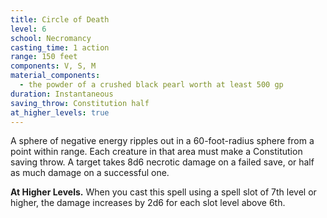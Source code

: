 ```yaml
---
title: Circle of Death
level: 6
school: Necromancy
casting_time: 1 action
range: 150 feet
components: V, S, M
material_components:
  - the powder of a crushed black pearl worth at least 500 gp
duration: Instantaneous
saving_throw: Constitution half
at_higher_levels: true
---
```


A sphere of negative energy ripples out in a 60-foot-radius sphere from a point within range. Each creature in that area must make a Constitution saving throw. A target takes 8d6 necrotic damage on a failed save, or half as much damage on a successful one.

**At Higher Levels.** When you cast this spell using a spell slot of 7th level or higher, the damage increases by 2d6 for each slot level above 6th.
